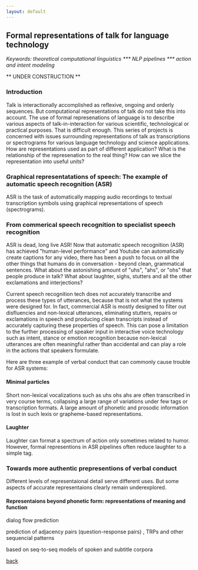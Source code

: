 ```yaml
---
layout: default
---
```


## Formal representations of talk for language technology

 <i> Keywords: theoretical computational linguistics *** NLP pipelines *** action and intent modeling </i>

** UNDER CONSTRUCTION **

### Introduction

Talk is interactionally accomplished as reflexive, ongoing and orderly sequences. But computational representations of talk do not take this into account. The use of formal represenations of language is to describe various aspects of talk-in-interaction for various scientific, technological or practical purposes. That is difficult enough. This series of projects is concerned with issues surrounding representations of talk as transcriptions or spectrograms for various language technology and science applications. How are representations used as part of different application? What is the relationship of the represenation to the real thing? How can we slice the representation into useful units?

### Graphical representatations of speech: The example of automatic speech recognition (ASR)

ASR is the task of automatically mapping audio recordings to textual transcription symbols using graphical representations of speech (spectrograms). 

### From commerical speech recognition to specialist speech recognition

ASR is dead, long live ASR! Now that automatic speech recognition (ASR) has achieved "human-level performance" and Youtube can automatically create captions for any video, there has been a push to focus on all the other things that humans do in conversation - beyond clean, grammatical sentences. What about the astonishing amount of "uhs", "ahs", or "ohs" that people produce in talk? What about laughter, sighs, stutters and all the other exclamations and interjections?

Current speech recognition tech does not accurately transcribe and process these types of utterances, because that is not what the systems were designed for. In fact, commercial ASR is mostly designed to filter out disfluencies and non-lexical utterances, eliminating stutters, repairs or exclamations in speech and producing clean transcripts instead of accurately capturing these properties of speech. This can pose a limitation to the further processing of speaker input in interactive voice technology such as intent, stance or emotion recognition because non-lexical utterances are often meaningful rather than accidental and can play a role in the actions that speakers formulate.

Here are three example of verbal conduct that can commonly cause trouble for ASR systems:

#### Minimal particles

Short non-lexical vocalizations such as uhs ohs ahs are often transcribed in very course terms, collapsing a large range of variations under few tags or transcription formats. A large amount of phonetic and prosodic information is lost in such lexis or grapheme-based representations.

#### Laughter

Laughter can format a spectrum of action only sometimes related to humor. However, formal representions in ASR pipelines often reduce laughter to a simple tag.


### Towards more authentic prepresentions of verbal conduct

Different levels of representaional detail serve different uses. But some aspects of accurate representaions clearly remain underexplored.


#### Representaions beyond phonetic form: representations of meaning and function

 dialog flow prediction

prediction of adjacency pairs (question-response pairs) , TRPs and other sequencial patterns 

based on seq-to-seq models of spoken and subtitle corpora 


[back](./)
